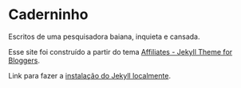 # Caderninho

Escritos de uma pesquisadora baiana, inquieta e cansada.

Esse site foi construído a partir do tema [Affiliates - Jekyll Theme for Bloggers](https://bootstrapstarter.com/template-affiliates-bootstrap-jekyll/). 

Link para fazer a [instalação do Jekyll localmente](https://jekyllrb.com/docs/installation/).
